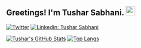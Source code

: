 ## Greetings! I'm Tushar Sabhani. <img src="https://media.giphy.com/media/hvRJCLFzcasrR4ia7z/giphy.gif" width="25px">

[![Twitter](https://img.shields.io/twitter/url/https/twitter.com/tushar_sabhani.svg?style=social&label=Follow%20%40tushar_sabhani)](https://twitter.com/tushar_sabhani)
[![Linkedin: Tushar Sabhani](https://img.shields.io/badge/-Tushar%20Sabhani-blue?style=flat-square&logo=Linkedin&logoColor=white&link=https://www.linkedin.com/in/tushar-sabhani/)](https://www.linkedin.com/in/tushar-sabhani/)

[![Tushar's GitHub Stats](https://github-readme-stats.vercel.app/api?username=tusharsabhani&hide=issues&count_private=true&show_icons=true&theme=calm)](https://github.com/tusharsabhani/github-readme-stats)
[![Top Langs](https://github-readme-stats.vercel.app/api/top-langs/?username=tusharsabhani&layout=compact&theme=calm)](https://github.com/tusharsabhani/github-readme-stats)
<!-- <p align="left"> <img src="https://komarev.com/ghpvc/?username=tusharsabhani&label=Profile%20views&color=0e75b6&style=flat" alt="views for tusharsabhani" /> </p> -->
<!-- - 👋 Hi, I’m @tusharsabhani
- 👀 I’m interested in ...
- 🌱 I’m currently learning ...
- 💞️ I’m looking to collaborate on ...
- 📫 How to reach me ... -->

<!---
tusharsabhani/tusharsabhani is a ✨ special ✨ repository because its `README.md` (this file) appears on your GitHub profile.
You can click the Preview link to take a look at your changes.
--->
